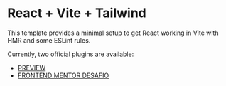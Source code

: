 # React + Vite + Tailwind

This template provides a minimal setup to get React working in Vite with HMR and some ESLint rules.

Currently, two official plugins are available:

- [PREVIEW]([https://github.com/vitejs/vite-plugin-react/blob/main/packages/plugin-react/README.md](https://product-card-01-frontendmentor.netlify.app))
- [FRONTEND MENTOR DESAFIO]([https://github.com/vitejs/vite-plugin-react-swc](https://www.frontendmentor.io/challenges/product-preview-card-component-GO7UmttRfa)https://www.frontendmentor.io/challenges/product-preview-card-component-GO7UmttRfa)
